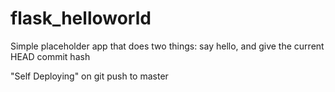 # flask_helloworld
Simple placeholder app that does two things: say hello, and give the current HEAD commit hash

"Self Deploying" on git push to master
